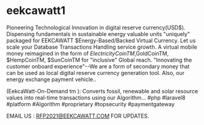 # eekcawatt1
Pioneering Technological Innovation in digital reserve currency(USD$). Dispensing
fundamentals in sustainable energy valuable units "uniquely" packaged for
EEKCAWATT $Energy-Based/Backed Virtual Currency. Let us scale your Database
Transactions Handling service growth. A virtual mobile money reimagined in the form of 
$ElectricityCoinTM,$GoldCoinTM, $HempCoinTM, $SunCoinTM for "inclusive" Global reach.
"Innovating the customer onboard experience"--We are a form of secondary money that can
be used as local digital reserve currency generation tool. Also, our energy exchange payment vehicle..

(EekcaWatt-On-Demand tm ): 
Converts fossil, renewable and solar resource values into real-time transactions using our Algorithm...
#php #laravel8 #platform #Algorithm #proprietary #topsecurity #paymentgateway

EMAIL US : RFP2021@EEKCAWATT.COM FOR UPDATES.
